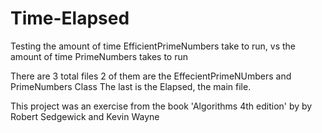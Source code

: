 # Time-Elapsed
Testing the amount of time EfficientPrimeNumbers take to run, vs the amount of time PrimeNumbers takes to run

There are 3 total files 
2 of them are the EffecientPrimeNUmbers and PrimeNumbers Class
The last is the Elapsed, the main file. 

This project was an exercise from the book 'Algorithms 4th edition' by by Robert Sedgewick and Kevin Wayne

